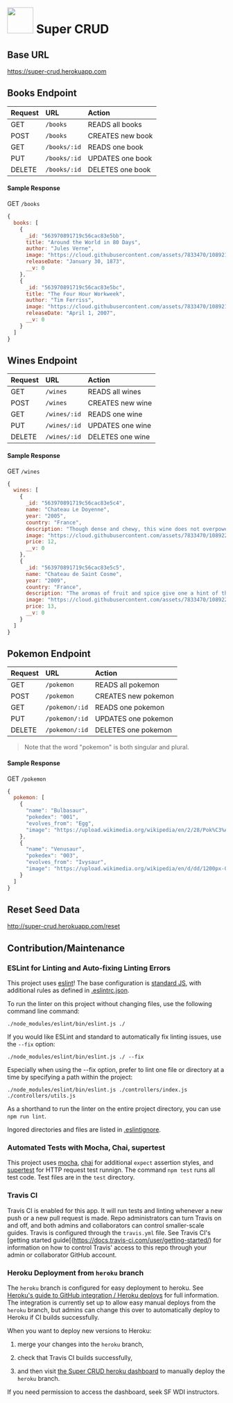 # <img src="https://cloud.githubusercontent.com/assets/7833470/10899314/63829980-8188-11e5-8cdd-4ded5bcb6e36.png" height="60"> Super CRUD


## Base URL

<a href="https://super-crud.herokuapp.com" target="_blank">https://super-crud.herokuapp.com</a>

## Books Endpoint

| Request | URL | Action |
| :--- | :--- | :--- |
| GET | `/books` | READS all books |
| POST | `/books` | CREATES new book |
| GET | `/books/:id` | READS one book |
| PUT | `/books/:id` | UPDATES one book |
| DELETE | `/books/:id` | DELETES one book |

#### Sample Response

GET `/books`

```js
{
  books: [
    {
      _id: "563970891719c56cac83e5bb",
      title: "Around the World in 80 Days",
      author: "Jules Verne",
      image: "https://cloud.githubusercontent.com/assets/7833470/10892118/865bee3e-8156-11e5-9634-cd7bcd3d6d4f.jpg",
      releaseDate: "January 30, 1873",
      __v: 0
    },
    {
      _id: "563970891719c56cac83e5bc",
      title: "The Four Hour Workweek",
      author: "Tim Ferriss",
      image: "https://cloud.githubusercontent.com/assets/7833470/10892117/865b465a-8156-11e5-834b-9c4172d4b0fe.jpg",
      releaseDate: "April 1, 2007",
      __v: 0
    }
  ]
}
```

## Wines Endpoint

| Request | URL | Action |
| :--- | :--- | :--- |
| GET | `/wines` | READS all wines |
| POST | `/wines` | CREATES new wine |
| GET | `/wines/:id` | READS one wine |
| PUT | `/wines/:id` | UPDATES one wine |
| DELETE | `/wines/:id` | DELETES one wine |

#### Sample Response

GET `/wines`

```js
{
  wines: [
    {
      _id: "563970891719c56cac83e5c4",
      name: "Chateau Le Doyenne",
      year: "2005",
      country: "France",
      description: "Though dense and chewy, this wine does not overpower with its finely balanced depth and structure. It is a truly luxurious experience for the senses.",
      image: "https://cloud.githubusercontent.com/assets/7833470/10892242/288a66cc-8157-11e5-8080-94b5847539e2.jpg",
      price: 12,
      __v: 0
    },
    {
      _id: "563970891719c56cac83e5c5",
      name: "Chateau de Saint Cosme",
      year: "2009",
      country: "France",
      description: "The aromas of fruit and spice give one a hint of the light drinkability of this lovely wine, which makes an excellent complement to fish dishes.",
      image: "https://cloud.githubusercontent.com/assets/7833470/10892244/288afc2c-8157-11e5-8ae6-5a9e1c5ce6ac.jpg",
      price: 13,
      __v: 0
    }
  ]
}
```

## Pokemon Endpoint

| Request | URL | Action |
| :--- | :--- | :--- |
| GET | `/pokemon` | READS all pokemon |
| POST | `/pokemon` | CREATES new pokemon |
| GET | `/pokemon/:id` | READS one pokemon |
| PUT | `/pokemon/:id` | UPDATES one pokemon |
| DELETE | `/pokemon/:id` | DELETES one pokemon |

> Note that the word "pokemon" is both singular and plural.

#### Sample Response

GET `/pokemon`

```js
{
  pokemon: [
    {
      "name": "Bulbasaur",
      "pokedex": "001",
      "evolves_from": "Egg",
      "image": "https://upload.wikimedia.org/wikipedia/en/2/28/Pok%C3%A9mon_Bulbasaur_art.png"
    },
    {
      "name": "Venusaur",
      "pokedex": "003",
      "evolves_from": "Ivysaur",
      "image": "https://upload.wikimedia.org/wikipedia/en/d/dd/1200px-003Venusaur.png"
    }
  ]
}
```

## Reset Seed Data

<a href="http://super-crud.herokuapp.com/reset" target="_blank">http://super-crud.herokuapp.com/reset</a>


## Contribution/Maintenance 

### ESLint for Linting and Auto-fixing Linting Errors

This project uses [eslint](http://eslint.org/)! The base configuration is [standard JS](https://standardjs.com/), with additional rules as defined in [.eslintrc.json](.eslintrc.json).  

To run the linter on this project without changing files, use the following command line command:

```
./node_modules/eslint/bin/eslint.js ./
```

If you would like ESLint and standard to automatically fix linting issues, use the `--fix` option:


```
./node_modules/eslint/bin/eslint.js ./ --fix
```

Especially when using the --fix option, prefer to lint one file or directory at a time by specifying a path within the project:

```
./node_modules/eslint/bin/eslint.js ./controllers/index.js ./controllers/utils.js
```

As a shorthand to run the linter on the entire project directory, you can use `npm run lint`.

Ingored directories and files are listed in  [.eslintignore](.eslintignore).


### Automated Tests with Mocha, Chai, supertest

This project uses [mocha](https://mochajs.org/), [chai](http://chaijs.com/) for additional `expect` assertion styles, and [supertest](https://github.com/visionmedia/supertest) for HTTP request test runnign.  The command `npm test` runs all test code. Test files are in the `test` directory.

### Travis CI

Travis CI is enabled for this app. It will run tests and linting whenever a new push or a new pull request is made. Repo administrators can turn Travis on and off, and both admins and collaborators can control smaller-scale guides.  Travis is configured through the `travis.yml` file.  See Travis CI's [getting started guide[(https://docs.travis-ci.com/user/getting-started/) for information on how to control Travis' access to this repo through your admin or collaborator GitHub account.

### Heroku Deployment from `heroku` branch

The `heroku` branch is configured for easy deployment to heroku. See [Heroku's guide to GitHub integration / Heroku deploys](https://devcenter.heroku.com/articles/github-integration) for full information.  The integration is currently set up to allow easy manual deploys from the `heroku` branch, but admins can change this over to automatically deploy to Heroku if CI builds successfully.

When you want to deploy new versions to Heroku:

1. merge your changes into the `heroku` branch, 

2. check that Travis CI builds successfully, 

3. and then visit [the Super CRUD heroku dashboard](https://dashboard.heroku.com/apps/super-crud/deploy/github) to manually deploy the `heroku` branch.  

If you need permission to access the dashboard, seek SF WDI instructors. 
